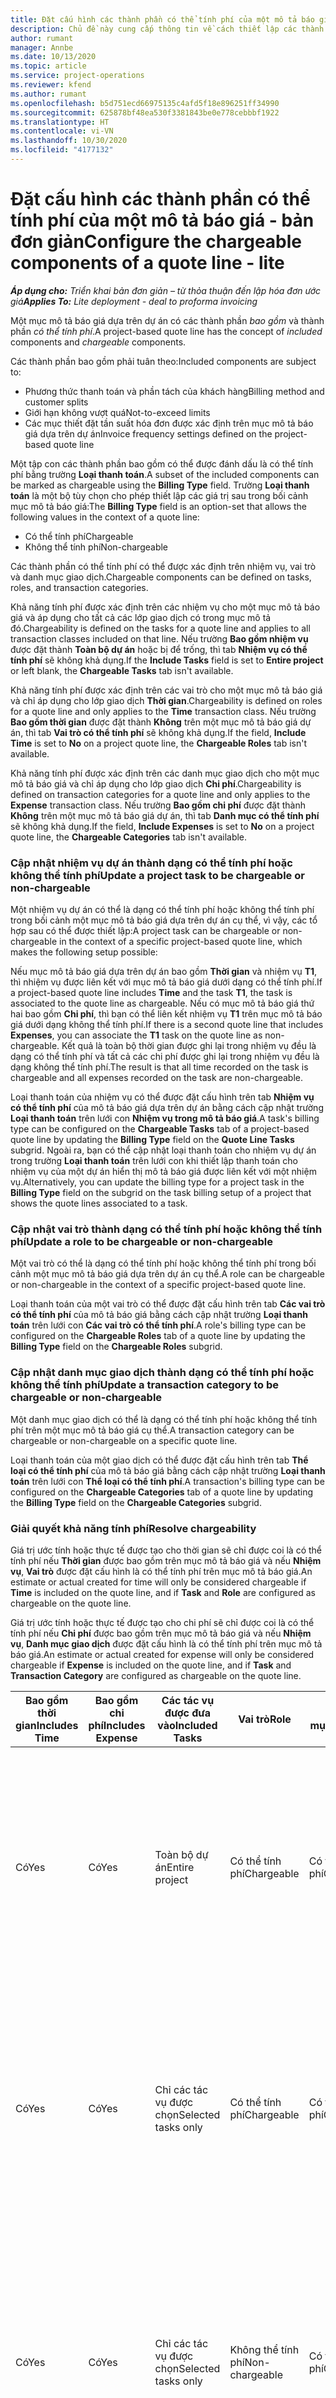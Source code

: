 ```yaml
---
title: Đặt cấu hình các thành phần có thể tính phí của một mô tả báo giá - bản đơn giản
description: Chủ đề này cung cấp thông tin về cách thiết lập các thành phần có thể tính phí và không thể tính phí trên mục mô tả báo giá dựa trên dự án.
author: rumant
manager: Annbe
ms.date: 10/13/2020
ms.topic: article
ms.service: project-operations
ms.reviewer: kfend
ms.author: rumant
ms.openlocfilehash: b5d751ecd66975135c4afd5f18e896251ff34990
ms.sourcegitcommit: 625878bf48ea530f3381843be0e778cebbbf1922
ms.translationtype: HT
ms.contentlocale: vi-VN
ms.lasthandoff: 10/30/2020
ms.locfileid: "4177132"
---
```

# <a name="configure-the-chargeable-components-of-a-quote-line---lite"></a><span data-ttu-id="4152a-103">Đặt cấu hình các thành phần có thể tính phí của một mô tả báo giá - bản đơn giản</span><span class="sxs-lookup"><span data-stu-id="4152a-103">Configure the chargeable components of a quote line - lite</span></span>

<span data-ttu-id="4152a-104">_**Áp dụng cho:** Triển khai bản đơn giản – từ thỏa thuận đến lập hóa đơn ước giá_</span><span class="sxs-lookup"><span data-stu-id="4152a-104">_**Applies To:** Lite deployment - deal to proforma invoicing_</span></span>

<span data-ttu-id="4152a-105">Một mục mô tả báo giá dựa trên dự án có các thành phần *bao gồm* và thành phần *có thể tính phí*.</span><span class="sxs-lookup"><span data-stu-id="4152a-105">A project-based quote line has the concept of *included* components and *chargeable* components.</span></span>

<span data-ttu-id="4152a-106">Các thành phần bao gồm phải tuân theo:</span><span class="sxs-lookup"><span data-stu-id="4152a-106">Included components are subject to:</span></span>

  - <span data-ttu-id="4152a-107">Phương thức thanh toán và phần tách của khách hàng</span><span class="sxs-lookup"><span data-stu-id="4152a-107">Billing method and customer splits</span></span>
  - <span data-ttu-id="4152a-108">Giới hạn không vượt quá</span><span class="sxs-lookup"><span data-stu-id="4152a-108">Not-to-exceed limits</span></span> 
  - <span data-ttu-id="4152a-109">Các mục thiết đặt tần suất hóa đơn được xác định trên mục mô tả báo giá dựa trên dự án</span><span class="sxs-lookup"><span data-stu-id="4152a-109">Invoice frequency settings defined on the project-based quote line</span></span>

<span data-ttu-id="4152a-110">Một tập con các thành phần bao gồm có thể được đánh dấu là có thể tính phí bằng trường **Loại thanh toán**.</span><span class="sxs-lookup"><span data-stu-id="4152a-110">A subset of the included components can be marked as chargeable using the **Billing Type** field.</span></span> <span data-ttu-id="4152a-111">Trường **Loại thanh toán** là một bộ tùy chọn cho phép thiết lập các giá trị sau trong bối cảnh mục mô tả báo giá:</span><span class="sxs-lookup"><span data-stu-id="4152a-111">The **Billing Type** field is an option-set that allows the following values in the context of a quote line:</span></span>

  - <span data-ttu-id="4152a-112">Có thể tính phí</span><span class="sxs-lookup"><span data-stu-id="4152a-112">Chargeable</span></span>
  - <span data-ttu-id="4152a-113">Không thể tính phí</span><span class="sxs-lookup"><span data-stu-id="4152a-113">Non-chargeable</span></span>

<span data-ttu-id="4152a-114">Các thành phần có thể tính phí có thể được xác định trên nhiệm vụ, vai trò và danh mục giao dịch.</span><span class="sxs-lookup"><span data-stu-id="4152a-114">Chargeable components can be defined on tasks, roles, and transaction categories.</span></span>

<span data-ttu-id="4152a-115">Khả năng tính phí được xác định trên các nhiệm vụ cho một mục mô tả báo giá và áp dụng cho tất cả các lớp giao dịch có trong mục mô tả đó.</span><span class="sxs-lookup"><span data-stu-id="4152a-115">Chargeability is defined on the tasks for a quote line and applies to all transaction classes included on that line.</span></span> <span data-ttu-id="4152a-116">Nếu trường **Bao gồm nhiệm vụ** được đặt thành **Toàn bộ dự án** hoặc bị để trống, thì tab **Nhiệm vụ có thể tính phí** sẽ không khả dụng.</span><span class="sxs-lookup"><span data-stu-id="4152a-116">If the **Include Tasks** field is set to **Entire project** or left blank, the **Chargeable Tasks** tab isn't available.</span></span>

<span data-ttu-id="4152a-117">Khả năng tính phí được xác định trên các vai trò cho một mục mô tả báo giá và chỉ áp dụng cho lớp giao dịch **Thời gian**.</span><span class="sxs-lookup"><span data-stu-id="4152a-117">Chargeability is defined on roles for a quote line and only applies to the **Time** transaction class.</span></span> <span data-ttu-id="4152a-118">Nếu trường **Bao gồm thời gian** được đặt thành **Không** trên một mục mô tả báo giá dự án, thì tab **Vai trò có thể tính phí** sẽ không khả dụng.</span><span class="sxs-lookup"><span data-stu-id="4152a-118">If the field, **Include Time** is set to **No** on a project quote line, the **Chargeable Roles** tab isn't available.</span></span>

<span data-ttu-id="4152a-119">Khả năng tính phí được xác định trên các danh mục giao dịch cho một mục mô tả báo giá và chỉ áp dụng cho lớp giao dịch **Chi phí**.</span><span class="sxs-lookup"><span data-stu-id="4152a-119">Chargeability is defined on transaction categories for a  quote line and only applies to the **Expense** transaction class.</span></span> <span data-ttu-id="4152a-120">Nếu trường **Bao gồm chi phí** được đặt thành **Không** trên một mục mô tả báo giá dự án, thì tab **Danh mục có thể tính phí** sẽ không khả dụng.</span><span class="sxs-lookup"><span data-stu-id="4152a-120">If the field, **Include Expenses** is set to **No** on a project quote line, the **Chargeable Categories** tab isn't available.</span></span>

### <a name="update-a-project-task-to-be-chargeable-or-non-chargeable"></a><span data-ttu-id="4152a-121">Cập nhật nhiệm vụ dự án thành dạng có thể tính phí hoặc không thể tính phí</span><span class="sxs-lookup"><span data-stu-id="4152a-121">Update a project task to be chargeable or non-chargeable</span></span>

<span data-ttu-id="4152a-122">Một nhiệm vụ dự án có thể là dạng có thể tính phí hoặc không thể tính phí trong bối cảnh một mục mô tả báo giá dựa trên dự án cụ thể, vì vậy, các tổ hợp sau có thể được thiết lập:</span><span class="sxs-lookup"><span data-stu-id="4152a-122">A project task can be chargeable or non-chargeable in the context of a specific project-based quote line, which makes the following setup possible:</span></span>

<span data-ttu-id="4152a-123">Nếu mục mô tả báo giá dựa trên dự án bao gồm **Thời gian** và nhiệm vụ **T1**, thì nhiệm vụ được liên kết với mục mô tả báo giá dưới dạng có thể tính phí.</span><span class="sxs-lookup"><span data-stu-id="4152a-123">If a project-based quote line includes **Time** and the task **T1**, the task is associated to the quote line as chargeable.</span></span> <span data-ttu-id="4152a-124">Nếu có mục mô tả báo giá thứ hai bao gồm **Chi phí**, thì bạn có thể liên kết nhiệm vụ **T1** trên mục mô tả báo giá dưới dạng không thể tính phí.</span><span class="sxs-lookup"><span data-stu-id="4152a-124">If there is a second quote line that includes **Expenses**, you can associate the **T1** task on the quote line as non-chargeable.</span></span> <span data-ttu-id="4152a-125">Kết quả là toàn bộ thời gian được ghi lại trong nhiệm vụ đều là dạng có thể tính phí và tất cả các chi phí được ghi lại trong nhiệm vụ đều là dạng không thể tính phí.</span><span class="sxs-lookup"><span data-stu-id="4152a-125">The result is that all time recorded on the task is chargeable and all expenses recorded on the task are non-chargeable.</span></span>

<span data-ttu-id="4152a-126">Loại thanh toán của nhiệm vụ có thể được đặt cấu hình trên tab **Nhiệm vụ có thể tính phí** của mô tả báo giá dựa trên dự án bằng cách cập nhật trường **Loại thanh toán** trên lưới con **Nhiệm vụ trong mô tả báo giá**.</span><span class="sxs-lookup"><span data-stu-id="4152a-126">A task's billing type can be configured on the **Chargeable Tasks** tab of a project-based quote line by updating the **Billing Type** field on the **Quote Line Tasks** subgrid.</span></span> <span data-ttu-id="4152a-127">Ngoài ra, bạn có thể cập nhật loại thanh toán cho nhiệm vụ dự án trong trường **Loại thanh toán** trên lưới con khi thiết lập thanh toán cho nhiệm vụ của một dự án hiển thị mô tả báo giá được liên kết với một nhiệm vụ.</span><span class="sxs-lookup"><span data-stu-id="4152a-127">Alternatively, you can update the billing type for a project task in the **Billing Type** field on the subgrid on the task billing setup of a project that shows the quote lines associated to a task.</span></span>

### <a name="update-a-role-to-be-chargeable-or-non-chargeable"></a><span data-ttu-id="4152a-128">Cập nhật vai trò thành dạng có thể tính phí hoặc không thể tính phí</span><span class="sxs-lookup"><span data-stu-id="4152a-128">Update a role to be chargeable or non-chargeable</span></span>

<span data-ttu-id="4152a-129">Một vai trò có thể là dạng có thể tính phí hoặc không thể tính phí trong bối cảnh một mục mô tả báo giá dựa trên dự án cụ thể.</span><span class="sxs-lookup"><span data-stu-id="4152a-129">A role can be chargeable or non-chargeable in the context of a specific project-based quote line.</span></span>

<span data-ttu-id="4152a-130">Loại thanh toán của một vai trò có thể được đặt cấu hình trên tab **Các vai trò có thể tính phí** của mô tả báo giá bằng cách cập nhật trường **Loại thanh toán** trên lưới con **Các vai trò có thể tính phí**.</span><span class="sxs-lookup"><span data-stu-id="4152a-130">A role's billing type can be configured on the **Chargeable Roles** tab of a quote line by updating the **Billing Type** field on the **Chargeable Roles** subgrid.</span></span>

### <a name="update-a-transaction-category-to-be-chargeable-or-non-chargeable"></a><span data-ttu-id="4152a-131">Cập nhật danh mục giao dịch thành dạng có thể tính phí hoặc không thể tính phí</span><span class="sxs-lookup"><span data-stu-id="4152a-131">Update a transaction category to be chargeable or non-chargeable</span></span>

<span data-ttu-id="4152a-132">Một danh mục giao dịch có thể là dạng có thể tính phí hoặc không thể tính phí trên một mục mô tả báo giá cụ thể.</span><span class="sxs-lookup"><span data-stu-id="4152a-132">A transaction category can be chargeable or non-chargeable on a specific quote line.</span></span>

<span data-ttu-id="4152a-133">Loại thanh toán của một giao dịch có thể được đặt cấu hình trên tab **Thể loại có thể tính phí** của mô tả báo giá bằng cách cập nhật trường **Loại thanh toán** trên lưới con **Thể loại có thể tính phí**.</span><span class="sxs-lookup"><span data-stu-id="4152a-133">A transaction's billing type can be configured on the **Chargeable Categories** tab of a quote line by updating the **Billing Type** field on the **Chargeable Categories** subgrid.</span></span>

### <a name="resolve-chargeability"></a><span data-ttu-id="4152a-134">Giải quyết khả năng tính phí</span><span class="sxs-lookup"><span data-stu-id="4152a-134">Resolve chargeability</span></span>
<span data-ttu-id="4152a-135">Giá trị ước tính hoặc thực tế được tạo cho thời gian sẽ chỉ được coi là có thể tính phí nếu **Thời gian** được bao gồm trên mục mô tả báo giá và nếu **Nhiệm vụ**, **Vai trò** được đặt cấu hình là có thể tính phí trên mục mô tả báo giá.</span><span class="sxs-lookup"><span data-stu-id="4152a-135">An estimate or actual created for time will only be considered chargeable if **Time** is included on the quote line, and if **Task** and **Role** are configured as chargeable on the quote line.</span></span>

<span data-ttu-id="4152a-136">Giá trị ước tính hoặc thực tế được tạo cho chi phí sẽ chỉ được coi là có thể tính phí nếu **Chi phí** được bao gồm trên mục mô tả báo giá và nếu **Nhiệm vụ**, **Danh mục giao dịch** được đặt cấu hình là có thể tính phí trên mục mô tả báo giá.</span><span class="sxs-lookup"><span data-stu-id="4152a-136">An estimate or actual created for expense will only be considered chargeable if **Expense** is included on the quote line, and if **Task** and **Transaction Category** are configured as chargeable on the quote line.</span></span>

| <span data-ttu-id="4152a-137">Bao gồm thời gian</span><span class="sxs-lookup"><span data-stu-id="4152a-137">Includes Time</span></span> | <span data-ttu-id="4152a-138">Bao gồm chi phí</span><span class="sxs-lookup"><span data-stu-id="4152a-138">Includes Expense</span></span> | <span data-ttu-id="4152a-139">Các tác vụ được đưa vào</span><span class="sxs-lookup"><span data-stu-id="4152a-139">Included Tasks</span></span> | <span data-ttu-id="4152a-140">Vai trò</span><span class="sxs-lookup"><span data-stu-id="4152a-140">Role</span></span> | <span data-ttu-id="4152a-141">Danh mục</span><span class="sxs-lookup"><span data-stu-id="4152a-141">Category</span></span> | <span data-ttu-id="4152a-142">Tác vụ</span><span class="sxs-lookup"><span data-stu-id="4152a-142">Task</span></span> | <span data-ttu-id="4152a-143">Thanh toán</span><span class="sxs-lookup"><span data-stu-id="4152a-143">Billing</span></span> |
| --- | --- | --- | --- | --- | --- | --- |
| <span data-ttu-id="4152a-144">Có</span><span class="sxs-lookup"><span data-stu-id="4152a-144">Yes</span></span> | <span data-ttu-id="4152a-145">Có</span><span class="sxs-lookup"><span data-stu-id="4152a-145">Yes</span></span> | <span data-ttu-id="4152a-146">Toàn bộ dự án</span><span class="sxs-lookup"><span data-stu-id="4152a-146">Entire project</span></span> | <span data-ttu-id="4152a-147">Có thể tính phí</span><span class="sxs-lookup"><span data-stu-id="4152a-147">Chargeable</span></span> | <span data-ttu-id="4152a-148">Có thể tính phí</span><span class="sxs-lookup"><span data-stu-id="4152a-148">Chargeable</span></span> | <span data-ttu-id="4152a-149">Không thể đặt</span><span class="sxs-lookup"><span data-stu-id="4152a-149">Can't be set</span></span> | <span data-ttu-id="4152a-150">Thanh toán theo giá trị thời gian thực tế: Có thể tính phí</span><span class="sxs-lookup"><span data-stu-id="4152a-150">Billing on a time actual: Chargeable</span></span> </br><span data-ttu-id="4152a-151">Loại thanh toán theo giá trị chi phí thực tế: Có thể tính phí</span><span class="sxs-lookup"><span data-stu-id="4152a-151">Billing type on expense actual: Chargeable</span></span> |
| <span data-ttu-id="4152a-152">Có</span><span class="sxs-lookup"><span data-stu-id="4152a-152">Yes</span></span> | <span data-ttu-id="4152a-153">Có</span><span class="sxs-lookup"><span data-stu-id="4152a-153">Yes</span></span> | <span data-ttu-id="4152a-154">Chỉ các tác vụ được chọn</span><span class="sxs-lookup"><span data-stu-id="4152a-154">Selected tasks only</span></span> | <span data-ttu-id="4152a-155">Có thể tính phí</span><span class="sxs-lookup"><span data-stu-id="4152a-155">Chargeable</span></span> | <span data-ttu-id="4152a-156">Có thể tính phí</span><span class="sxs-lookup"><span data-stu-id="4152a-156">Chargeable</span></span> | <span data-ttu-id="4152a-157">Có thể tính phí</span><span class="sxs-lookup"><span data-stu-id="4152a-157">Chargeable</span></span> | <span data-ttu-id="4152a-158">Thanh toán theo giá trị thời gian thực tế: Có thể tính phí</span><span class="sxs-lookup"><span data-stu-id="4152a-158">Billing on a time actual: Chargeable</span></span></br><span data-ttu-id="4152a-159">Loại thanh toán theo giá trị chi phí thực tế: Có thể tính phí</span><span class="sxs-lookup"><span data-stu-id="4152a-159">Billing type on expense actual: Chargeable</span></span> |
| <span data-ttu-id="4152a-160">Có</span><span class="sxs-lookup"><span data-stu-id="4152a-160">Yes</span></span> | <span data-ttu-id="4152a-161">Có</span><span class="sxs-lookup"><span data-stu-id="4152a-161">Yes</span></span> | <span data-ttu-id="4152a-162">Chỉ các tác vụ được chọn</span><span class="sxs-lookup"><span data-stu-id="4152a-162">Selected tasks only</span></span> | <span data-ttu-id="4152a-163">Không thể tính phí</span><span class="sxs-lookup"><span data-stu-id="4152a-163">Non-chargeable</span></span> | <span data-ttu-id="4152a-164">Có thể tính phí</span><span class="sxs-lookup"><span data-stu-id="4152a-164">Chargeable</span></span> | <span data-ttu-id="4152a-165">Có thể tính phí</span><span class="sxs-lookup"><span data-stu-id="4152a-165">Chargeable</span></span> | <span data-ttu-id="4152a-166">Thanh toán theo giá trị thời gian thực tế: Không thể tính phí</span><span class="sxs-lookup"><span data-stu-id="4152a-166">Billing on a time actual: Non-Chargeable</span></span></br><span data-ttu-id="4152a-167">Loại thanh toán theo giá trị chi phí thực tế: Có thể tính phí</span><span class="sxs-lookup"><span data-stu-id="4152a-167">Billing type on expense actual: Chargeable</span></span> |
| <span data-ttu-id="4152a-168">Có</span><span class="sxs-lookup"><span data-stu-id="4152a-168">Yes</span></span> | <span data-ttu-id="4152a-169">Có</span><span class="sxs-lookup"><span data-stu-id="4152a-169">Yes</span></span> | <span data-ttu-id="4152a-170">Chỉ các tác vụ được chọn</span><span class="sxs-lookup"><span data-stu-id="4152a-170">Selected tasks only</span></span> | <span data-ttu-id="4152a-171">Có thể tính phí</span><span class="sxs-lookup"><span data-stu-id="4152a-171">Chargeable</span></span> | <span data-ttu-id="4152a-172">Có thể tính phí</span><span class="sxs-lookup"><span data-stu-id="4152a-172">Chargeable</span></span> | <span data-ttu-id="4152a-173">Không thể tính phí</span><span class="sxs-lookup"><span data-stu-id="4152a-173">Non-Chargeable</span></span> | <span data-ttu-id="4152a-174">Thanh toán theo giá trị thời gian thực tế: Không thể tính phí</span><span class="sxs-lookup"><span data-stu-id="4152a-174">Billing on a time actual: Non-Chargeable</span></span></br> <span data-ttu-id="4152a-175">Loại thanh toán theo giá trị chi phí thực tế: Không thể tính phí</span><span class="sxs-lookup"><span data-stu-id="4152a-175">Billing type on expense actual: Non-Chargeable</span></span> |
| <span data-ttu-id="4152a-176">Có</span><span class="sxs-lookup"><span data-stu-id="4152a-176">Yes</span></span> | <span data-ttu-id="4152a-177">Có</span><span class="sxs-lookup"><span data-stu-id="4152a-177">Yes</span></span> | <span data-ttu-id="4152a-178">Chỉ các tác vụ được chọn</span><span class="sxs-lookup"><span data-stu-id="4152a-178">Selected tasks only</span></span> | <span data-ttu-id="4152a-179">Không thể tính phí</span><span class="sxs-lookup"><span data-stu-id="4152a-179">Non-Chargeable</span></span> | <span data-ttu-id="4152a-180">Có thể tính phí</span><span class="sxs-lookup"><span data-stu-id="4152a-180">Chargeable</span></span> | <span data-ttu-id="4152a-181">Không thể tính phí</span><span class="sxs-lookup"><span data-stu-id="4152a-181">Non- Chargeable</span></span> | <span data-ttu-id="4152a-182">Thanh toán theo giá trị thời gian thực tế: Không thể tính phí</span><span class="sxs-lookup"><span data-stu-id="4152a-182">Billing on a time actual: Non-Chargeable</span></span></br> <span data-ttu-id="4152a-183">Loại thanh toán theo giá trị chi phí thực tế: Không thể tính phí</span><span class="sxs-lookup"><span data-stu-id="4152a-183">Billing type on expense actual: Non-Chargeable</span></span> |
| <span data-ttu-id="4152a-184">Có</span><span class="sxs-lookup"><span data-stu-id="4152a-184">Yes</span></span> | <span data-ttu-id="4152a-185">Có</span><span class="sxs-lookup"><span data-stu-id="4152a-185">Yes</span></span> | <span data-ttu-id="4152a-186">Chỉ các tác vụ được chọn</span><span class="sxs-lookup"><span data-stu-id="4152a-186">Selected tasks only</span></span> | <span data-ttu-id="4152a-187">Không thể tính phí</span><span class="sxs-lookup"><span data-stu-id="4152a-187">Non-Chargeable</span></span> | <span data-ttu-id="4152a-188">Không thể tính phí</span><span class="sxs-lookup"><span data-stu-id="4152a-188">Non-Chargeable</span></span> | <span data-ttu-id="4152a-189">Có thể tính phí</span><span class="sxs-lookup"><span data-stu-id="4152a-189">Chargeable</span></span> | <span data-ttu-id="4152a-190">Thanh toán theo giá trị thời gian thực tế: Không thể tính phí</span><span class="sxs-lookup"><span data-stu-id="4152a-190">Billing on a time actual: Non-Chargeable</span></span></br> <span data-ttu-id="4152a-191">Loại thanh toán theo giá trị chi phí thực tế: Không thể tính phí</span><span class="sxs-lookup"><span data-stu-id="4152a-191">Billing type on expense actual: Non-Chargeable</span></span> |
| <span data-ttu-id="4152a-192">No</span><span class="sxs-lookup"><span data-stu-id="4152a-192">No</span></span> | <span data-ttu-id="4152a-193">Có</span><span class="sxs-lookup"><span data-stu-id="4152a-193">Yes</span></span> | <span data-ttu-id="4152a-194">Toàn bộ dự án</span><span class="sxs-lookup"><span data-stu-id="4152a-194">Entire project</span></span> | <span data-ttu-id="4152a-195">Không thể đặt</span><span class="sxs-lookup"><span data-stu-id="4152a-195">Can't be set</span></span> | <span data-ttu-id="4152a-196">Có thể tính phí</span><span class="sxs-lookup"><span data-stu-id="4152a-196">Chargeable</span></span> | <span data-ttu-id="4152a-197">Không thể đặt</span><span class="sxs-lookup"><span data-stu-id="4152a-197">Can't be set</span></span> | <span data-ttu-id="4152a-198">Thanh toán theo giá trị thời gian thực tế: Không khả dụng</span><span class="sxs-lookup"><span data-stu-id="4152a-198">Billing on a time actual: Not available</span></span> </br><span data-ttu-id="4152a-199">Loại thanh toán theo giá trị chi phí thực tế: Có thể tính phí</span><span class="sxs-lookup"><span data-stu-id="4152a-199">Billing type on expense actual: Chargeable</span></span> |
| <span data-ttu-id="4152a-200">No</span><span class="sxs-lookup"><span data-stu-id="4152a-200">No</span></span> | <span data-ttu-id="4152a-201">Có</span><span class="sxs-lookup"><span data-stu-id="4152a-201">Yes</span></span> | <span data-ttu-id="4152a-202">Toàn bộ dự án</span><span class="sxs-lookup"><span data-stu-id="4152a-202">Entire project</span></span> | <span data-ttu-id="4152a-203">Không thể đặt</span><span class="sxs-lookup"><span data-stu-id="4152a-203">Can't be set</span></span> | <span data-ttu-id="4152a-204">Không thể tính phí</span><span class="sxs-lookup"><span data-stu-id="4152a-204">Non-chargeable</span></span> | <span data-ttu-id="4152a-205">Không thể đặt</span><span class="sxs-lookup"><span data-stu-id="4152a-205">Can't be set</span></span> | <span data-ttu-id="4152a-206">Thanh toán theo giá trị thời gian thực tế: Không khả dụng</span><span class="sxs-lookup"><span data-stu-id="4152a-206">Billing on a time actual: Not available</span></span> </br><span data-ttu-id="4152a-207">Loại thanh toán theo giá trị chi phí thực tế: Không thể tính phí</span><span class="sxs-lookup"><span data-stu-id="4152a-207">Billing type on expense actual: Non-chargeable</span></span> |
| <span data-ttu-id="4152a-208">Có</span><span class="sxs-lookup"><span data-stu-id="4152a-208">Yes</span></span> | <span data-ttu-id="4152a-209">No</span><span class="sxs-lookup"><span data-stu-id="4152a-209">No</span></span> | <span data-ttu-id="4152a-210">Toàn bộ dự án</span><span class="sxs-lookup"><span data-stu-id="4152a-210">Entire project</span></span> | <span data-ttu-id="4152a-211">Có thể tính phí</span><span class="sxs-lookup"><span data-stu-id="4152a-211">Chargeable</span></span> | <span data-ttu-id="4152a-212">Không thể đặt</span><span class="sxs-lookup"><span data-stu-id="4152a-212">Can't be set</span></span> | <span data-ttu-id="4152a-213">Không thể đặt</span><span class="sxs-lookup"><span data-stu-id="4152a-213">Can't be set</span></span> | <span data-ttu-id="4152a-214">Thanh toán theo giá trị thời gian thực tế: Có thể tính phí</span><span class="sxs-lookup"><span data-stu-id="4152a-214">Billing on a time actual: Chargeable</span></span></br><span data-ttu-id="4152a-215">Loại thanh toán theo giá trị chi phí thực tế: Không khả dụng</span><span class="sxs-lookup"><span data-stu-id="4152a-215">Billing type on expense actual: Not available</span></span> |
| <span data-ttu-id="4152a-216">Có</span><span class="sxs-lookup"><span data-stu-id="4152a-216">Yes</span></span> | <span data-ttu-id="4152a-217">No</span><span class="sxs-lookup"><span data-stu-id="4152a-217">No</span></span> | <span data-ttu-id="4152a-218">Toàn bộ dự án</span><span class="sxs-lookup"><span data-stu-id="4152a-218">Entire project</span></span> | <span data-ttu-id="4152a-219">Không thể tính phí</span><span class="sxs-lookup"><span data-stu-id="4152a-219">Non-chargeable</span></span> | <span data-ttu-id="4152a-220">Không thể đặt</span><span class="sxs-lookup"><span data-stu-id="4152a-220">Can't be set</span></span> | <span data-ttu-id="4152a-221">Không thể đặt</span><span class="sxs-lookup"><span data-stu-id="4152a-221">Can't be set</span></span> | <span data-ttu-id="4152a-222">Thanh toán theo giá trị thời gian thực tế: Không thể tính phí</span><span class="sxs-lookup"><span data-stu-id="4152a-222">Billing on a time actual: Non-chargeable</span></span> </br><span data-ttu-id="4152a-223">Loại thanh toán theo giá trị chi phí thực tế: Không khả dụng</span><span class="sxs-lookup"><span data-stu-id="4152a-223">Billing type on expense actual: Not available</span></span> |
